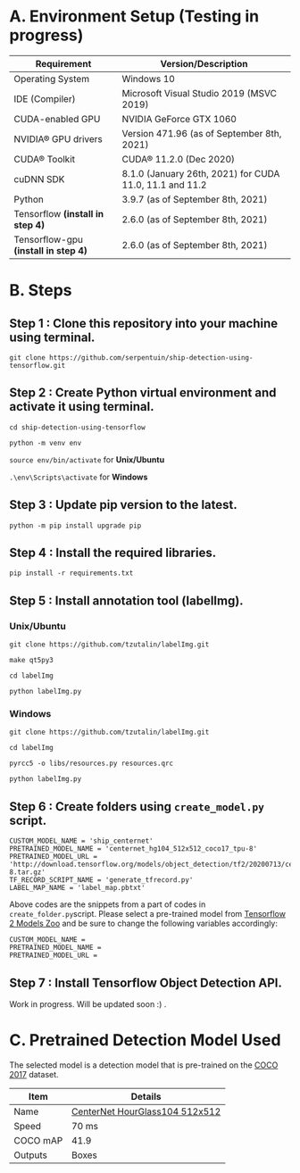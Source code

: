 # A.  Environment Setup (Testing in progress)

| Requirement | Version/Description |
| ---------- | ---------- |
| Operating System | Windows 10 |
| IDE (Compiler) | Microsoft Visual Studio 2019 (MSVC 2019) |
| CUDA-enabled GPU | NVIDIA GeForce GTX 1060 |
| NVIDIA® GPU drivers | Version 471.96 (as of September 8th, 2021)
| CUDA® Toolkit | CUDA® 11.2.0 (Dec 2020)
| cuDNN SDK | 8.1.0 (January 26th, 2021) for CUDA 11.0, 11.1 and 11.2
| Python | 3.9.7 (as of September 8th, 2021)
| Tensorflow **(install in step 4)** | 2.6.0 (as of September 8th, 2021)
| Tensorflow-gpu **(install in step 4)** | 2.6.0 (as of September 8th, 2021)

# B.  Steps

## Step 1 : Clone this repository into your machine using terminal.

`git clone https://github.com/serpentuin/ship-detection-using-tensorflow.git`

## Step 2 : Create Python virtual environment and activate it using terminal.

`cd ship-detection-using-tensorflow`

`python -m venv env`

`source env/bin/activate`
for **Unix/Ubuntu**

`.\env\Scripts\activate`
for **Windows**

## Step 3 : Update pip version to the latest.

`python -m pip install upgrade pip`

## Step 4 : Install the required libraries.

`pip install -r requirements.txt`

## Step 5 : Install annotation tool (labelImg).

### Unix/Ubuntu

`git clone https://github.com/tzutalin/labelImg.git`

`make qt5py3`

`cd labelImg`

`python labelImg.py`


### Windows

`git clone https://github.com/tzutalin/labelImg.git`

`cd labelImg`

`pyrcc5 -o libs/resources.py resources.qrc`

`python labelImg.py`

## Step 6 : Create folders using `create_model.py` script.

```
CUSTOM_MODEL_NAME = 'ship_centernet' 
PRETRAINED_MODEL_NAME = 'centernet_hg104_512x512_coco17_tpu-8'
PRETRAINED_MODEL_URL = 'http://download.tensorflow.org/models/object_detection/tf2/20200713/centernet_hg104_512x512_coco17_tpu-8.tar.gz'
TF_RECORD_SCRIPT_NAME = 'generate_tfrecord.py'
LABEL_MAP_NAME = 'label_map.pbtxt'
```

Above codes are the snippets from a part of codes in `create_folder.py`script. Please select a pre-trained model from [Tensorflow 2 Models Zoo](https://github.com/tensorflow/models/blob/master/research/object_detection/g3doc/tf2_detection_zoo.md) and be sure to change the following variables accordingly:

```
CUSTOM_MODEL_NAME = 
PRETRAINED_MODEL_NAME = 
PRETRAINED_MODEL_URL = 
```

## Step 7 : Install Tensorflow Object Detection API.

Work in progress. Will be updated soon :) .

# C.  Pretrained Detection Model Used

The selected model is a detection model that is pre-trained on the [COCO 2017](https://cocodataset.org/#home) dataset.

| Item | Details |
| ---- | -------------------------------|
| Name | [CenterNet HourGlass104 512x512](http://download.tensorflow.org/models/object_detection/tf2/20200713/centernet_hg104_512x512_coco17_tpu-8.tar.gz) |
| Speed | 70 ms |
| COCO mAP | 41.9 |
| Outputs | Boxes |
